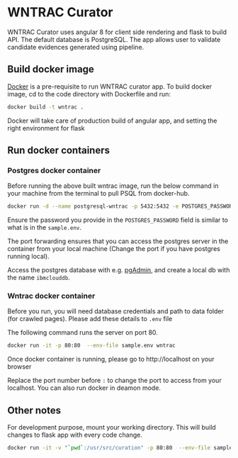 #  WNTRAC Curator

WNTRAC Curator uses angular 8 for client side rendering and flask to build API. The default database is PostgreSQL.
The app allows user to validate candidate evidences generated using pipeline.


## Build docker image

[Docker](https://www.docker.com/) is a pre-requisite to run WNTRAC curator app. To build docker image, cd to the code directory with Dockerfile and run:
```bash
docker build -t wntrac .
```
Docker will take care of production build of angular app, and setting the right environment for flask

## Run docker containers

### Postgres docker container
Before running the above built wntrac image, run the below command in your machine from the terminal to pull PSQL from docker-hub.
```bash
docker run -d --name postgresql-wntrac -p 5432:5432 -e POSTGRES_PASSWORD=pass postgres
```
Ensure the password you provide in the `POSTGRES_PASSWORD` field is similar to what is in the `sample.env`.

The port forwarding ensures that you can access the postgres server in the container from your local machine (Change the port if you have postgres running local).

Access the postgres database with e.g. [pgAdmin](https://www.pgadmin.org/download/), and create a local db with the name `ibmclouddb`.

### Wntrac docker container
Before you run, you will need database credentials and path to data folder (for crawled pages). Please add these details to `.env` file

The following command runs the server on port 80. 
```bash
docker run -it -p 80:80  --env-file sample.env wntrac
```
Once docker container is running, please go to http://localhost on your browser

Replace the port number before `:` to change the port to access from your localhost. You can also run docker in deamon mode.


## Other notes

For development purpose, mount your working directory. This will build changes to flask app with every code change.
```bash
docker run -it -v "`pwd`:/usr/src/curation" -p 80:80  --env-file sample.env   wntrac
```
